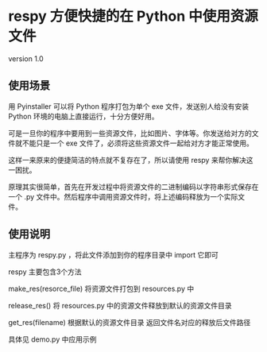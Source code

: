 respy    方便快捷的在 Python 中使用资源文件
=====

version 1.0


使用场景
-----------------------------


用 Pyinstaller 可以将 Python 程序打包为单个 exe 文件，发送别人给没有安装 Python 环境的电脑上直接运行，十分方便好用。

可是一旦你的程序中要用到一些资源文件，比如图片、字体等。你发送给对方的文件就不能只是一个 exe 文件了，必须将这些资源文件一起给对方才能正常使用。

这样一来原来的便捷简洁的特点就不复存在了，所以请使用 respy 来帮你解决这一困扰。

原理其实很简单，首先在开发过程中将资源文件的二进制编码以字符串形式保存在一个 .py 文件中。然后程序中调用资源文件时，将上述编码释放为一个实际文件。



使用说明
-----------------------------


主程序为 respy.py ，将此文件添加到你的程序目录中 import 它即可

respy 主要包含3个方法

make_res(resorce_file) 将资源文件打包到 resources.py 中

release_res() 将 resources.py 中的资源文件释放到默认的资源文件目录

get_res(filename) 根据默认的资源文件目录 返回文件名对应的释放后文件路径

具体见 demo.py 中应用示例





